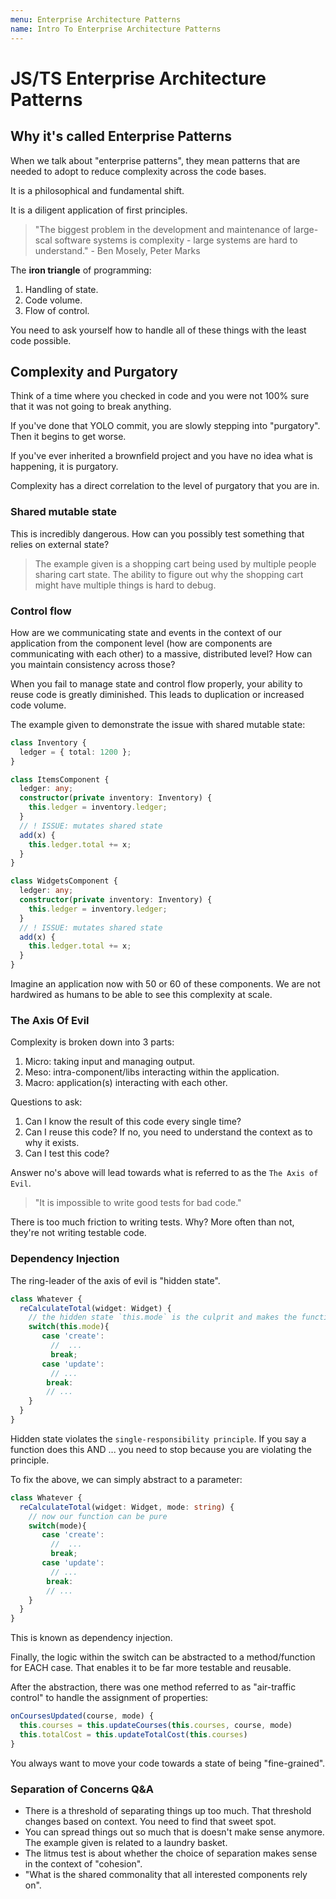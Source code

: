 ```yaml
---
menu: Enterprise Architecture Patterns
name: Intro To Enterprise Architecture Patterns
---
```


# JS/TS Enterprise Architecture Patterns

## Why it's called Enterprise Patterns

When we talk about "enterprise patterns", they mean patterns that are needed to adopt to reduce complexity across the code bases.

It is a philosophical and fundamental shift.

It is a diligent application of first principles.

> "The biggest problem in the development and maintenance of large-scal software systems is complexity - large systems are hard to understand." - Ben Mosely, Peter Marks

The **iron triangle** of programming:

1. Handling of state.
2. Code volume.
3. Flow of control.

You need to ask yourself how to handle all of these things with the least code possible.

## Complexity and Purgatory

Think of a time where you checked in code and you were not 100% sure that it was not going to break anything.

If you've done that YOLO commit, you are slowly stepping into "purgatory". Then it begins to get worse.

If you've ever inherited a brownfield project and you have no idea what is happening, it is purgatory.

Complexity has a direct correlation to the level of purgatory that you are in.

### Shared mutable state

This is incredibly dangerous. How can you possibly test something that relies on external state?

> The example given is a shopping cart being used by multiple people sharing cart state. The ability to figure out why the shopping cart might have multiple things is hard to debug.

### Control flow

How are we communicating state and events in the context of our application from the component level (how are components are communicating with each other) to a massive, distributed level? How can you maintain consistency across those?

When you fail to manage state and control flow properly, your ability to reuse code is greatly diminished. This leads to duplication or increased code volume.

The example given to demonstrate the issue with shared mutable state:

```ts
class Inventory {
  ledger = { total: 1200 };
}

class ItemsComponent {
  ledger: any;
  constructor(private inventory: Inventory) {
    this.ledger = inventory.ledger;
  }
  // ! ISSUE: mutates shared state
  add(x) {
    this.ledger.total += x;
  }
}

class WidgetsComponent {
  ledger: any;
  constructor(private inventory: Inventory) {
    this.ledger = inventory.ledger;
  }
  // ! ISSUE: mutates shared state
  add(x) {
    this.ledger.total += x;
  }
}
```

Imagine an application now with 50 or 60 of these components. We are not hardwired as humans to be able to see this complexity at scale.

### The Axis Of Evil

Complexity is broken down into 3 parts:

1. Micro: taking input and managing output.
2. Meso: intra-component/libs interacting within the application.
3. Macro: application(s) interacting with each other.

Questions to ask:

1. Can I know the result of this code every single time?
2. Can I reuse this code? If no, you need to understand the context as to why it exists.
3. Can I test this code?

Answer no's above will lead towards what is referred to as the `The Axis of Evil`.

> "It is impossible to write good tests for bad code."

There is too much friction to writing tests. Why? More often than not, they're not writing testable code.

### Dependency Injection

The ring-leader of the axis of evil is "hidden state".

```ts
class Whatever {
  reCalculateTotal(widget: Widget) {
    // the hidden state `this.mode` is the culprit and makes the function impure
    switch(this.mode){
       case 'create':
         //  ...
         break;
       case 'update':
         // ...
        break:
        // ...
    }
  }
}
```

Hidden state violates the `single-responsibility principle`. If you say a function does this AND ... you need to stop because you are violating the principle.

To fix the above, we can simply abstract to a parameter:

```ts
class Whatever {
  reCalculateTotal(widget: Widget, mode: string) {
    // now our function can be pure
    switch(mode){
       case 'create':
         //  ...
         break;
       case 'update':
         // ...
        break:
        // ...
    }
  }
}
```

This is known as dependency injection.

Finally, the logic within the switch can be abstracted to a method/function for EACH case. That enables it to be far more testable and reusable.

After the abstraction, there was one method referred to as "air-traffic control" to handle the assignment of properties:

```ts
onCoursesUpdated(course, mode) {
  this.courses = this.updateCourses(this.courses, course, mode)
  this.totalCost = this.updateTotalCost(this.courses)
}
```

You always want to move your code towards a state of being "fine-grained".

### Separation of Concerns Q&A

- There is a threshold of separating things up too much. That threshold changes based on context. You need to find that sweet spot.
- You can spread things out so much that is doesn't make sense anymore. The example given is related to a laundry basket.
- The litmus test is about whether the choice of separation makes sense in the context of "cohesion".
- "What is the shared commonality that all interested components rely on".
